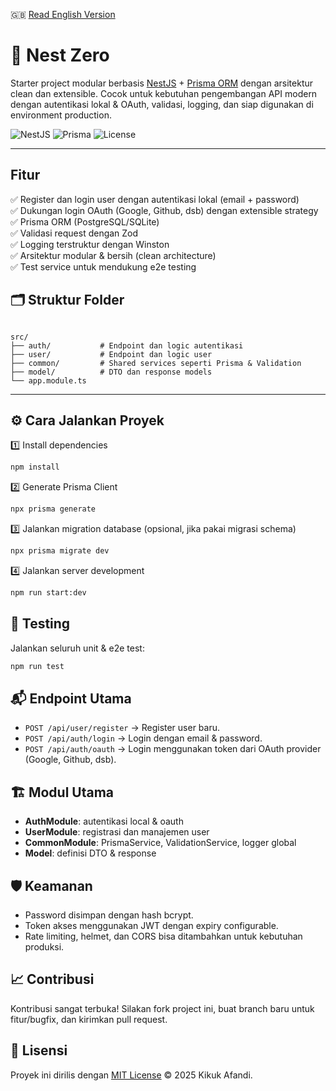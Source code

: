 
🇬🇧 [Read English Version](./README.md)

# 🚀 Nest Zero

Starter project modular berbasis [NestJS](https://nestjs.com/) + [Prisma ORM](https://www.prisma.io/) dengan arsitektur clean dan extensible. Cocok untuk kebutuhan pengembangan API modern dengan autentikasi lokal & OAuth, validasi, logging, dan siap digunakan di environment production.

![NestJS](https://img.shields.io/badge/NestJS-Backend-red) ![Prisma](https://img.shields.io/badge/Prisma-ORM-blue) ![License](https://img.shields.io/badge/license-MIT-green)

---

##  Fitur

✅ Register dan login user dengan autentikasi lokal (email + password)  
✅ Dukungan login OAuth (Google, Github, dsb) dengan extensible strategy  
✅ Prisma ORM (PostgreSQL/SQLite)  
✅ Validasi request dengan Zod  
✅ Logging terstruktur dengan Winston  
✅ Arsitektur modular & bersih (clean architecture)  
✅ Test service untuk mendukung e2e testing



## 🗂️ Struktur Folder

```

src/
├── auth/           # Endpoint dan logic autentikasi
├── user/           # Endpoint dan logic user
├── common/         # Shared services seperti Prisma & Validation
├── model/          # DTO dan response models
└── app.module.ts

```

---

## ⚙️ Cara Jalankan Proyek

1️⃣ Install dependencies
```bash
npm install
```

2️⃣ Generate Prisma Client

```bash
npx prisma generate
```

3️⃣ Jalankan migration database (opsional, jika pakai migrasi schema)

```bash
npx prisma migrate dev
```

4️⃣ Jalankan server development

```bash
npm run start:dev
```



## 🧪 Testing

Jalankan seluruh unit & e2e test:

```bash
npm run test
```



## 📬 Endpoint Utama

* `POST /api/user/register` → Register user baru.
* `POST /api/auth/login` → Login dengan email & password.
* `POST /api/auth/oauth` → Login menggunakan token dari OAuth provider (Google, Github, dsb).



## 🏗️ Modul Utama

* **AuthModule**: autentikasi local & oauth
* **UserModule**: registrasi dan manajemen user
* **CommonModule**: PrismaService, ValidationService, logger global
* **Model**: definisi DTO & response



## 🛡️ Keamanan

* Password disimpan dengan hash bcrypt.
* Token akses menggunakan JWT dengan expiry configurable.
* Rate limiting, helmet, dan CORS bisa ditambahkan untuk kebutuhan produksi.



## 📈 Contribusi

Kontribusi sangat terbuka!
Silakan fork project ini, buat branch baru untuk fitur/bugfix, dan kirimkan pull request.

## 📄 Lisensi

Proyek ini dirilis dengan [MIT License](./LICENSE) © 2025 Kikuk Afandi.
